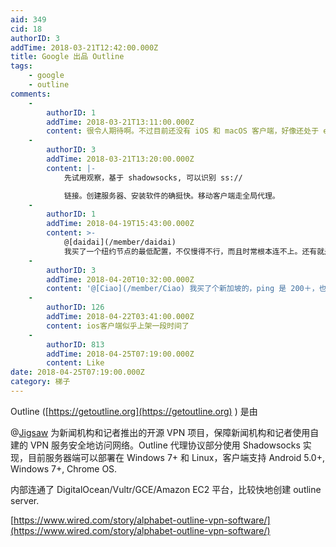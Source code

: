 ```yaml
---
aid: 349
cid: 18
authorID: 3
addTime: 2018-03-21T12:42:00.000Z
title: Google 出品 Outline
tags:
    - google
    - outline
comments:
    -
        authorID: 1
        addTime: 2018-03-21T13:11:00.000Z
        content: 很令人期待啊。不过目前还没有 iOS 和 macOS 客户端，好像还处于 early stage。
    -
        authorID: 3
        addTime: 2018-03-21T13:20:00.000Z
        content: |-
            先试用观察，基于 shadowsocks, 可以识别 ss://

            链接。创建服务器、安装软件的确挺快。移动客户端走全局代理。
    -
        authorID: 1
        addTime: 2018-04-19T15:43:00.000Z
        content: >-
            @[daidai](/member/daidai)
            我买了一个纽约节点的最低配置，不仅慢得不行，而且时常根本连不上。还有就是，只有全局代理模式，国内网站真是慢。
    -
        authorID: 3
        addTime: 2018-04-20T10:32:00.000Z
        content: '@[Ciao](/member/Ciao) 我买了个新加坡的，ping 是 200＋，也不怎么好。'
    -
        authorID: 126
        addTime: 2018-04-22T03:41:00.000Z
        content: ios客户端似乎上架一段时间了
    -
        authorID: 813
        addTime: 2018-04-25T07:19:00.000Z
        content: Like
date: 2018-04-25T07:19:00.000Z
category: 梯子
---
```


Outline ([https://getoutline.org](https://getoutline.org) ) 是由

@[Jigsaw](/member/Jigsaw) 为新闻机构和记者推出的开源 VPN 项目，保障新闻机构和记者使用自建的 VPN 服务安全地访问网络。Outline 代理协议部分使用 Shadowsocks 实现，目前服务器端可以部署在 Windows 7+ 和 Linux，客户端支持 Android 5.0+, Windows 7+, Chrome OS.

内部连通了 DigitalOcean/Vultr/GCE/Amazon EC2 平台，比较快地创建 outline server.

[https://www.wired.com/story/alphabet-outline-vpn-software/](https://www.wired.com/story/alphabet-outline-vpn-software/)
